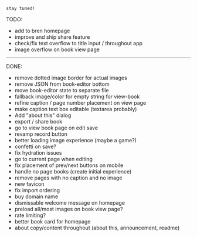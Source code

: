`stay tuned!`

TODO:

- add to bren homepage
- improve and ship share feature
- check/fix text overflow to title input / throughout app
- image overflow on book view page

---

DONE:

- remove dotted image border for actual images
- remove JSON from book-editor bottom
- move book-editor state to separate file
- fallback image/color for empty string for view-book
- refine caption / page number placement on view page
- make caption text box editable (textarea probably)
- Add "about this" dialog
- export / share book
- go to view book page on edit save
- revamp record button
- better loading image experience (maybe a game?)
- confetti on save?
- fix hydration issues
- go to current page when editing
- fix placement of prev/next buttons on mobile
- handle no page books (create initial experience)
- remove pages with no caption and no image
- new favicon
- fix import ordering
- buy domain name
- dismissable welcome message on homepage
- preload all/most images on book view page?
- rate limiting?
- better book card for homepage
- about copy/content throughout (about this, announcement, readme)
